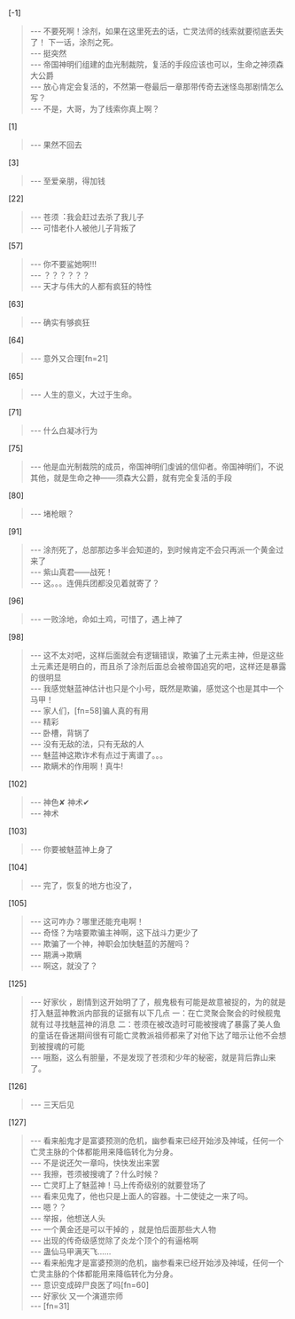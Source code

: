 
[-1] 
>--- 不要死啊！涂剂，如果在这里死去的话，亡灵法师的线索就要彻底丢失了！
下一话，涂剂之死。<br>
>--- 挺突然<br>
>--- 帝国神明们组建的血光制裁院，复活的手段应该也可以，生命之神须森大公爵<br>
>--- 放心肯定会复活的，不然第一卷最后一章那带传奇去迷怪岛那剧情怎么写？<br>
>--- 不是，大哥，为了线索你真上啊？<br>

[1] 
>--- 果然不回去<br>

[3] 
>--- 至爱亲朋，得加钱<br>

[22] 
>--- 苍须︓我会赶过去杀了我儿子<br>
>--- 可惜老仆人被他儿子背叛了<br>

[57] 
>--- 你不要鲨她啊!!!<br>
>--- ？？？？？？<br>
>--- 天才与伟大的人都有疯狂的特性<br>

[63] 
>--- 确实有够疯狂<br>

[64] 
>--- 意外又合理[fn=21]<br>

[65] 
>--- 人生的意义，大过于生命。<br>

[71] 
>--- 什么白凝冰行为<br>

[75] 
>--- 他是血光制裁院的成员，帝国神明们虔诚的信仰者。帝国神明们，不说其他，就是生命之神——须森大公爵，就有完全复活的手段<br>

[80] 
>--- 堵枪眼？<br>

[91] 
>--- 涂剂死了，总部那边多半会知道的，到时候肯定不会只再派一个黄金过来了<br>
>--- 紫山真君——战死！<br>
>--- 这。。。连佣兵团都没见着就寄了？<br>

[96] 
>--- 一败涂地，命如土鸡，可惜了，遇上神了<br>

[98] 
>--- 这不太对吧，这样后面就会有逻辑错误，欺骗了土元素主神，但是这些土元素还是明白的，而且杀了涂剂后面总会被帝国追究的吧，这样还是暴露的很明显<br>
>--- 我感觉魅蓝神估计也只是个小号，既然是欺骗，感觉这个也是其中一个马甲！<br>
>--- 家人们，[fn=58]骗人真的有用<br>
>--- 精彩<br>
>--- 卧槽，背锅了<br>
>--- 没有无敌的法，只有无敌的人<br>
>--- 魅蓝神这欺诈术有点过于离谱了。。。<br>
>--- 欺瞒术的作用啊！真牛!<br>

[102] 
>--- 神色✘ 神术✔<br>
>--- 神术<br>

[103] 
>--- 你要被魅蓝神上身了<br>

[104] 
>--- 完了，恢复的地方也没了，<br>

[105] 
>--- 这可咋办？哪里还能充电啊！<br>
>--- 奇怪？为啥要欺骗主神啊，这下战斗力更少了<br>
>--- 欺骗了一个神，神职会加快魅蓝的苏醒吗？<br>
>--- 期满→欺瞒<br>
>--- 啊这，就没了？<br>

[125] 
>--- 好家伙 ，剧情到这开始明了了，舰鬼极有可能是故意被捉的，为的就是打入魅蓝神教派内部我的证据有以下几点
一：在亡灵聚会聚会的时候舰鬼就有过寻找魅蓝神的消息
二：苍须在被改造时可能被搜魂了暴露了美人鱼的童话在昏迷期间很有可能亡灵教派祖师都来了对他下达了暗示让他不会想到被搜魂的可能<br>
>--- 哦豁，这么有胆量，不是发现了苍须和少年的秘密，就是背后靠山来了。<br>

[126] 
>--- 三天后见<br>

[127] 
>--- 看来船鬼才是富婆预测的危机，幽参看来已经开始涉及神域，任何一个亡灵主脉的个体都能用来降临转化为分身。<br>
>--- 不是说还欠一章吗，快快发出来罢<br>
>--- 我擦，苍须被搜魂了？什么时候？<br>
>--- 亡灵盯上了魅蓝神！马上传奇级别的就要登场了<br>
>--- 看来见鬼了，他也只是上面人的容器。十二使徒之一来了吗。<br>
>--- 嗯？？<br>
>--- 举报，他想送人头<br>
>--- 一个黄金还是可以干掉的 ，就是怕后面那些大人物<br>
>--- 出现的传奇级感觉除了炎龙个顶个的有逼格啊<br>
>--- 蛊仙马甲满天飞……<br>
>--- 看来船鬼才是富婆预测的危机，幽参看来已经开始涉及神域，任何一个亡灵主脉的个体都能用来降临转化为分身。<br>
>--- 意识变成碎尸良医了吗[fn=60]<br>
>--- 好家伙 又一个演道宗师<br>
>--- [fn=31]<br>

